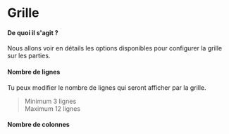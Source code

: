 # Grille

#### De quoi il s'agit ?

Nous allons voir en détails les options disponibles pour configurer la grille sur les parties.

#### Nombre de lignes

Tu peux modifier le nombre de lignes qui seront afficher par la grille.

> Minimum 3 lignes  
> Maximum 12 lignes

#### Nombre de colonnes
